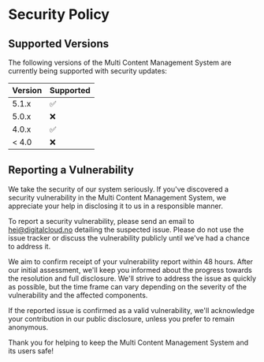 # Security Policy

## Supported Versions

The following versions of the Multi Content Management System are currently being supported with security updates:

| Version | Supported          |
| ------- | ------------------ |
| 5.1.x   | :white_check_mark: |
| 5.0.x   | :x:                |
| 4.0.x   | :white_check_mark: |
| < 4.0   | :x:                |

## Reporting a Vulnerability

We take the security of our system seriously. If you've discovered a security vulnerability in the Multi Content Management System, we appreciate your help in disclosing it to us in a responsible manner.

To report a security vulnerability, please send an email to hei@digitalcloud.no detailing the suspected issue. Please do not use the issue tracker or discuss the vulnerability publicly until we've had a chance to address it.

We aim to confirm receipt of your vulnerability report within 48 hours. After our initial assessment, we'll keep you informed about the progress towards the resolution and full disclosure. We'll strive to address the issue as quickly as possible, but the time frame can vary depending on the severity of the vulnerability and the affected components.

If the reported issue is confirmed as a valid vulnerability, we'll acknowledge your contribution in our public disclosure, unless you prefer to remain anonymous.

Thank you for helping to keep the Multi Content Management System and its users safe!
